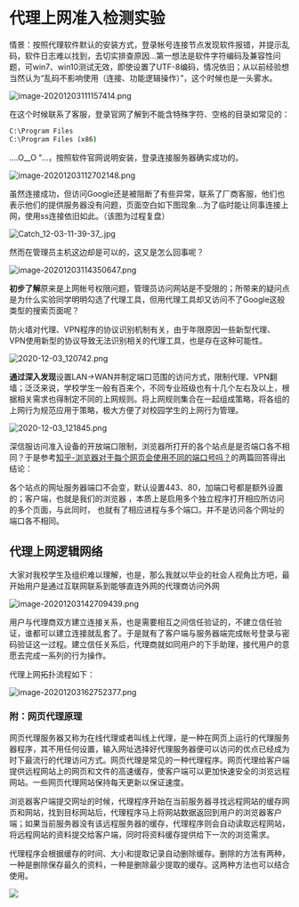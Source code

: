 # 代理上网准入检测实验

情景：按照代理软件默认的安装方式，登录帐号连接节点发现软件报错，并提示乱码，软件日志难以找到，去切实排查原因...第一想法是软件字符编码及兼容性问题，可win7、win10测试无效，即使设置了UTF-8编码，情况依旧；从以前经验想当然认为“乱码不影响使用（连接、功能逻辑操作）”，这个时候也是一头雾水。

![image-20201203111157414.png](https://i.loli.net/2020/12/03/ZotBXik1OMqbNrG.png)

在这个时候联系了客服，登录官网了解到不能含特殊字符、空格的目录如常见的：

```cmd
C:\Program Files
C:\Program Files (x86)
```

....O__O "…，按照软件官网说明安装，登录连接服务器确实成功的。

![image-20201203112702148.png](https://i.loli.net/2020/12/03/GuPk7C3WbDyam4M.png)

虽然连接成功，但访问Google还是被阻断了有些异常，联系了厂商客服，他们也表示他们的提供服务器没有问题，页面空白如下图现象...为了临时能让同事连接上网，使用ss连接依旧如此。（该图为过程复盘）

![Catch_12-03-11-39-37_.jpg](https://i.loli.net/2020/12/03/o81uC4zR6LipQYd.jpg)

然而在管理员主机这边却是可以的，这又是怎么回事呢？

![image-20201203114350647.png](https://i.loli.net/2020/12/03/QtNTdDCWUV4BAMO.png)

**初步了解**原来是上网帐号权限问题，管理员访问网站是不受限的；所带来的疑问点是为什么实验同学明明勾选了代理工具，但用代理工具却又访问不了Google这般类型的搜索页面呢？

防火墙对代理、VPN程序的协议识别机制有关，由于年限原因一些新型代理、VPN使用新型的协议导致无法识别相关的代理工具，也是存在这种可能性。

![2020-12-03_120742.png](https://i.loli.net/2020/12/03/K5FiSZtICswgycp.png)

**通过深入发现**设置LAN->WAN并制定端口范围的访问方式，限制代理、VPN翻墙；泛泛来说，学校学生一般有百来个，不同专业班级也有十几个左右及以上，根据相关需求也得制定不同的上网规则。将上网规则集合在一起组成策略，将各组的上网行为规范应用于策略，极大方便了对校园学生的上网行为管理。

![2020-12-03_121845.png](https://i.loli.net/2020/12/03/1PbhsDdxj3nKwQE.png)

深信服访问准入设备的开放端口限制，浏览器所打开的各个站点是是否端口各不相同？于是参考[知乎-浏览器对于每个网页会使用不同的端口号吗？](https://www.zhihu.com/question/401686199)的两篇回答得出结论：

各个站点的网址服务器端口不会变，默认设置443、80，加端口号都是额外设置的；客户端，也就是我们的浏览器 ，本质上是启用多个独立程序打开相应所访问的多个页面，与此同时， 也就有了相应进程与多个端口。并不是访问各个网址的端口各不相同。

## 代理上网逻辑网络

大家对我校学生及组织难以理解，也是，那么我就以毕业的社会人视角比方吧，最开始用户是通过互联网联系到能够直连外网的代理商访问外网

![image-20201203142709439.png](https://i.loli.net/2020/12/03/4kM5mL2Dyv9IWhQ.png)


用户与代理商双方建立连接关系，也是需要相互之间信任验证的，不建立信任验证，谁都可以建立连接就乱套了。于是就有了客户端与服务器端完成帐号登录与密码验证这一过程。建立信任关系后，代理商就如同用户的下手助理，接代用户的意愿去完成一系列的行为操作。

代理上网拓扑流程如下：

![image-20201203162752377.png](https://i.loli.net/2020/12/03/TjZLyhg1vBxuAVs.png)


### 附：网页代理原理

网页代理服务器又称为在线代理或者叫线上代理，是一种在网页上运行的代理服务器程序，其不用任何设置，输入网址选择好代理服务器便可以访问的优点已经成为时下最流行的代理访问方式。网页代理是常见的一种代理程序。网页代理给客户端提供远程网站上的网页和文件的高速缓存，使客户端可以更加快速安全的浏览远程网站。一些网页代理网站保持每天更新以保证速度。

浏览器客户端提交网址的时候，代理程序开始在当前服务器寻找远程网站的缓存网页和网站，找到目标网站后，代理程序马上将网站数据返回到用户的浏览器客户端；如果当前服务器没有该远程服务器的缓存，代理程序则会自动读取远程网站，将远程网站的资料提交给客户端，同时将资料缓存提供给下一次的浏览需求。

代理程序会根据缓存的时间、大小和提取记录自动删除缓存。删除的方法有两种，一种是删除保存最久的资料，一种是删除最少提取的缓存。这两种方法也可以结合使用。

<!-- ![](https://ipfs.io/ipfs/QmdE2aVy9Wc7kHTYtsS7cDSPGM1DnZ1SDfAi2d7YJjiqsK?3.png) -->

![](https://i.postimg.cc/SxPDbLKc/2018-05-10-192753.png)


